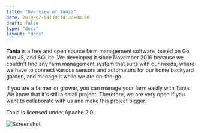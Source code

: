 ```yaml
---
title: "Overview of Tania"
date: 2019-02-04T18:14:30+08:00
draft: false
type: "docs"
layout: "docs"
---
```


**Tania** is a free and open source farm management software, based on Go, Vue.JS, and SQLite. We developed it since November 2016 because we couldn't find any farm management system that suits with our needs, where we have to connect various sensors and automators for our home backyard garden, and manage it while we are on-the-go.

If you are a farmer or grower, you can manage your farm easily with Tania. We know that it's still a small project. Therefore, we are very open if you want to collaborate with us and make this project bigger.

Tania is licensed under Apache 2.0.

![Screenshot](screenshot.PNG)